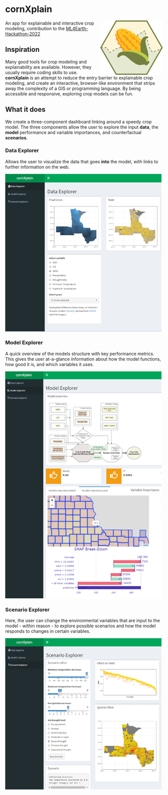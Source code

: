 # cornXplain

 <img src="www/cornXplain_icon.svg" align="right" width="200" title="hover text">

An app for explainable and interactive crop modeling, contribution to the 
[ML4Earth-Hackathon-2022](https://github.com/zhu-xlab/ML4Earth-Hackathon-2022) 

## Inspiration

Many good tools for crop modeling and explainability are available. However, they usually require coding skills to use.
**cornXplain** is an attempt to reduce the entry barrier to explainable crop modeling, and create an interactive, browser-like environment that strips away the complexity of a GIS or programming language. By being accessible and responsive, exploring crop models can be fun.

## What it does
We create a three-component dashboard linking around a speedy crop model. The three components allow the user to explore the input **data**, the **model** performance and variable importances, and counterfactual **scenarios**.

### Data Explorer
Allows the user to visualize the data that goes **into** the model, with links to further information on the web.

 <img src="www/data_explorer.PNG" width="500" title="Data Explorer">
 
 
### Model Explorer
A quick overview of the models structure with key performance metrics. This gives the user at-a-glance information about how the model functions, how good it is, and which variables it uses.

<img src="www/model_explorer_.PNG"  width="500" title="Model Explorer">
  
### Scenario Explorer
Here, the user can change the environmental variables that are input to the model - within reason - to explore possible scenarios and how the model responds to changes in certain variables.

 <img src="www/scenario_explorer.PNG"  width="500" title="Scenario Explorer">

